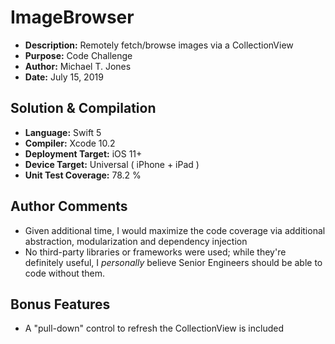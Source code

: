 # ImageBrowser
- **Description:**  Remotely fetch/browse images via a CollectionView
- **Purpose:**  Code Challenge
- **Author:**  Michael T. Jones
- **Date:**  July 15, 2019

## Solution & Compilation
- **Language:**  Swift 5
- **Compiler:**  Xcode 10.2
- **Deployment Target:**  iOS 11+
- **Device Target:**  Universal  ( iPhone + iPad )
- **Unit Test Coverage:**  78.2 %

## Author Comments
- Given additional time, I would maximize the code coverage via additional abstraction, modularization and dependency injection 
- No third-party libraries or frameworks were used; while they're definitely useful, I *personally* believe Senior Engineers should be able to code without them.

## Bonus Features
 - A "pull-down" control to refresh the CollectionView is included
